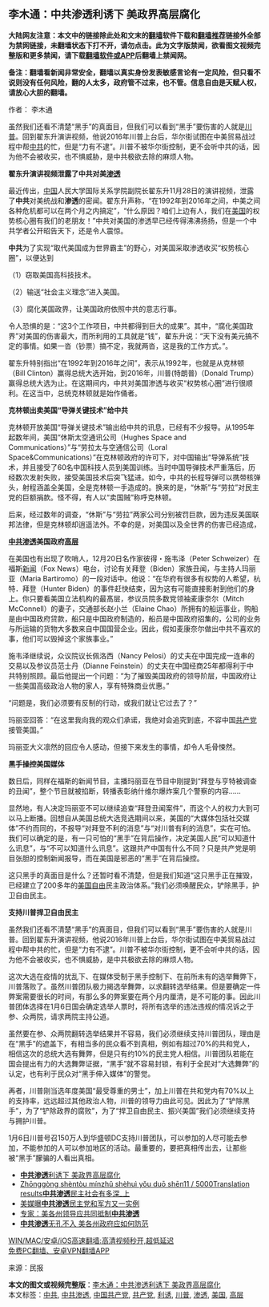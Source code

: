  <h2>李木通：中共渗透利诱下 美政界高层腐化</h2> <p class="notice"><b>大陆网友注意：本文中的链接除此处和文末的<a href="https://github.com/bannedbook/fanqiang" >翻墙</a>软件下载和<a href="https://github.com/killgcd/justmysocks/blob/master/README.md">翻墙推荐</a>链接外全部为禁网链接，未翻墙状态下打不开，请勿点击。此为文字版禁闻，欲看图文视频完整版和更多禁闻，请下载<a href="https://github.com/bannedbook/fanqiang">翻墙软件或APP</a>后翻墙上禁闻网。</p><p>备注：翻墙看新闻非常安全，翻墙以真实身份发表敏感言论有一定风险，但只看不说则没有任何风险，翻的人太多，政府管不过来，也不管。信息自由是天赋人权，请放心大胆的翻墙。</b></p>  <div class="entry"> <p>作者： 李木通</p> <p id="summary">虽然我们还看不清楚“黑手”的真面目，但我们可以看到“黑手”要伤害的人就是<a href="https://www.bannedbook.org/bnews/tag/%e5%b7%9d%e6%99%ae/" class="st_tag internal_tag" rel="tag" title="标签 川普 下的日志">川普</a>。回到翟东升演讲视频，他说2016年川普上台后，华尔街试图在中美贸易战过程中帮<a href="https://www.bannedbook.org/bnews/tag/%e4%b8%ad%e5%85%b1/" class="st_tag internal_tag" rel="tag" title="标签 中共 下的日志">中共</a>的忙，但是“力有不逮”。川普不被华尔街控制，更不会听中共的话，因为他不会被收买，也不惧威胁，是中共极欲去除的麻烦人物。</p> <p id="conimg"><strong>翟东升演讲视频泄露了中共对美<a href="https://www.bannedbook.org/bnews/tag/%E6%B8%97%E9%80%8F/" class="st_tag internal_tag" rel="tag" title="标签 渗透 下的日志">渗透</a></strong></p> <p>最近传出，<span class='wp_keywordlink_affiliate'><a href="https://www.bannedbook.org/" title="中国" target="_blank">中国</a></span>人民大学国际关系学院副院长翟东升11月28日的演讲视频，泄露了<strong>中共</strong>对美统战和<strong>渗透</strong>的密闻。翟东升声称，“在1992年到2016年之间，中美之间各种危机都可以在两个月之内搞定”，“什么原因？咱们上边有人，我们在<a href="https://www.bannedbook.org/bnews/tag/%e7%be%8e%e5%9b%bd/" class="st_tag internal_tag" rel="tag" title="标签 美国 下的日志">美国</a>的权势核心圈有我们的老朋友！”中共对美国的渗透早已经传得沸沸扬扬，但是一个中共学者公开昭告天下，还是令人震惊。</p> <p><strong>中共</strong>为了实现“取代美国成为世界霸主”的野心，对美国采取渗透收买“权势核心圈”，以便达到</p> <p>（1）窃取美国高科技技术。</p> <p>（2）输送“社会主义理念”进入美国。</p>  <p>（3）腐化美国政界，让美国政府依照中共的意志行事。</p> <p>令人恐惧的是：“这3个工作项目，中共都得到巨大的成果”。其中，“腐化美国政界”对美国的伤害最大，而所利用的工具就是“钱”，翟东升说：“天下没有美元搞不定的事情。如果一沓（钞票）搞不定，我就两沓，这是我的工作方式。”。</p> <p>翟东升特别指出“在1992年到2016年之间”，表示从1992年，也就是从克林顿（Bill Clinton）赢得总统大选开始，到2016年，川普(特朗普)（Donald Trump）赢得总统大选为止。在这期间内，中共对美国渗透与收买“权势核心圈”进行很顺利。在这当中，总统克林顿就是始作俑者。</p> <p><strong>克林顿出卖美国“导弹关键技术”给中共</strong></p> <p>克林顿开放美国“导弹关键技术”输出给中共的讯息，已经有不少报导。从1995年起数年间，美国“休斯太空通讯公司（Hughes Space and Communications）”与“劳拉太与空通信公司（Loral Space&amp;Communications）”在克林顿政府的许可下，对中国输出“导弹系统”技术，并且接受了60名中国科技人员到美国训练。当时中国导弹技术严重落后，历经数次发射失败，接受美国技术后突飞猛进。如今，中共的长程导弹可以携带核弹头，射程涵盖全美国，全是克林顿一手造成的。换来的是，“休斯”与“劳拉”对民主党的巨额捐款。怪不得，有人以“卖国贼”称呼克林顿。</p> <p>后来，经过数年的调查，“休斯”与“劳拉”两家公司分别被罚巨款，因为违反美国联邦法律，但是克林顿却逍遥法外。不幸的是，对美国以及全世界的伤害已经造成，</p> <p><strong><a href="https://www.bannedbook.org/bnews/tag/%E4%B8%AD%E5%85%B1%E6%B8%97%E9%80%8F/" class="st_tag internal_tag" rel="tag" title="标签 中共渗透 下的日志">中共渗透</a>美国政府<span class='wp_keywordlink_affiliate'><a href="https://www.bannedbook.org/bnews/ccpdope/" title="中共高层内幕" target="_blank">高层</a></span></strong></p>  <p>在美国也有出现了吹哨人，12月20日名作家彼得・施韦泽（Peter Schweizer）在福斯<span class='wp_keywordlink_affiliate'><a href="https://www.bannedbook.org/" title="新闻">新闻</a></span>（Fox News）电台，讨论有关拜登（Biden）家族丑闻，与主持人玛丽亚（Maria Bartiromo）的一段对话中。他说：“在华府有很多有权势的人希望，杭特．拜登（Hunter Biden）的事件赶快结束，因为这有可能直接影射到他们的身上。你只要看美国立法机构的最髙层，参议员院多数党领袖麦康奈尔（Mitch McConnell）的妻子，交通部长赵小兰（Elaine Chao）所拥有的船运事业，购船是由中国政府贷款，船只是中国政府制造的，船员是中国政府招集的，公司的业务与所运输的货物大多数来自中国国营企业。因此，假如麦康奈尔做出中共不喜欢的事，他们可以毁掉这个家族事业。”</p> <p>施韦泽继续说，众议院议长佩洛西（Nancy Pelosi）的丈夫在中国完成一连串的交易以及参议员范士丹（Dianne Feinstein）的丈夫在中国经商25年都得利于中共特别照顾。最后他提出一个问题：“为了摧毁美国政府的领导阶层，中国政府让一些美国高级政治人物的家人，享有特殊商业优惠。”</p> <p>“问题是，我们必须要有反制的行动，或我们就让它过去了？”</p> <p>玛丽亚回答：“在这里我向我的观众们承诺，我绝对会追究到底，不容中国<a href="https://www.bannedbook.org/bnews/tag/%e5%85%b1%e4%ba%a7%e5%85%9a/" class="st_tag internal_tag" rel="tag" title="标签 共产党 下的日志">共产党</a>接管美国。”</p> <p>玛丽亚大义凛然的回应令人感动，但接下来发生的事情，却令人毛骨悚然。</p> <p><strong>黑手操控美国媒体</strong></p> <p>数日后，同样在福斯的新闻节目，主播玛丽亚在节目中刚提到“拜登与亨特被调查的丑闻”，整个节目就被掐断，转播表彰纳什维尔爆炸案几个警察的内容……</p>  <p>显然地，有人决定玛丽亚不可以继续追查“拜登丑闻案件”，而这个人的权力大到可以马上断播。回想自从美国总统大选竞选期间以来，美国的“大媒体包括社交媒体”不约而同的，不报导“对拜登不利的消息”与“对川普有利的消息”，实在可怕。我们可以确定的是，有一只可怕的“黑手”在背后操作，决定美国人民“可以知道什么讯息”，与“不可以知道什么讯息”。这跟共产中国有什么不同？只是共产党是明目张胆的控制新闻报导，而在美国是邪恶的“黑手”在背后操控。</p> <p>这只黑手的真面目是什么？还暂时看不清楚，但是我们知道“这只黑手正在摧毁，已经建立了200多年的<span class='wp_keywordlink'><a href="https://www.bannedbook.org/forum2/topic894.html" title="美国自由的故事" target="_blank">美国自由</a></span>民主政治体系。”我们必须唤醒民众，铲除黑手，护卫自由民主。</p> <p><strong>支持川普捍卫自由民主</strong></p> <p>虽然我们还看不清楚“黑手”的真面目，但我们可以看到“黑手”要伤害的人就是川普。回到翟东升演讲视频，他说2016年川普上台后，华尔街试图在中美贸易战过程中帮中共的忙，但是“力有不逮”。川普不被华尔街控制，更不会听中共的话，因为他不会被收买，也不惧威胁，是中共极欲去除的麻烦人物。</p> <p>这次大选在疫情的扰乱下、在媒体受制于黑手控制下、在前所未有的选举舞弊下，川普落败了。虽然川普团队极力揭选举舞弊，以求翻转选举结果。但是要确定一件弊案需要很长的时间，有那么多的弊案要在两个月内厘清，是不可能的事。因此川普团体选择在1月6日国会确定选举人票时，将所有选举的违法违规的情况诉之于参、众两院，请求两院主持公道。</p> <p>虽然要在参、众两院翻转选举结果并不容易，我们必须继续支持川普团队，理由是在“黑手”的遮盖下，有相当多的民众看不到真相，例如有超过70%的共和党人，相信这次的总统大选有舞弊，但是只有约10%的民主党人相信。川普团队若能在国会提出有力的大选舞弊证据，“黑手”就不容易封锁，有利于全民对“大选舞弊”的认定，也有利于民众对“黑手伸入媒体”的警觉。</p> <p>再者，川普刚当选年度美国“最受尊重的男士”，加上川普在共和党内有70%以上的支持率，远远超过其他政治人物，川普的领导力由此可见。因此为了“铲除黑手”，为了“铲除政界的腐败”，为了“捍卫自由民主、振兴美国”我们必须继续支持与拥护川普。</p>  <p>1月6日川普号召150万人到华盛顿DC支持川普团队，可以参加的人尽可能去参加，不能参加的人可以参加地区的活动。最重要的，要把真相传出去，让那些被“黑手”朦骗的人看出真相。</p> <ul class='op-related-articles' title='相关阅读'> <li><a href='https://www.bannedbook.org/bnews/comments/20210106/1461800.html' target='_blank'><b>中共渗透</b>利诱下 美政界高层腐化</a></li> <li><a href='https://www.bannedbook.org/bnews/bannedvideo/20210105/1461124.html' target='_blank'>Zhōnggòng shèntòu mínzhǔ shèhuì yǒu duō shēn11 / 5000Translation results<b>中共渗透</b>民主社会有多深_上</a></li> <li><a href='https://www.bannedbook.org/bnews/cbnews/20201230/1457523.html' target='_blank'>美媒曝<b>中共渗透</b>民主党和军方又一实例</a></li> <li><a href='https://www.bannedbook.org/bnews/comments/20201229/1456789.html' target='_blank'>专家：美各州领导应共同抵制<b>中共渗透</b></a></li> <li><a href='https://www.bannedbook.org/bnews/cbnews/20201227/1456089.html' target='_blank'><b>中共渗透</b>无孔不入 美各州政府应如何防范</a></li> </ul> <p class="texttj"> <a href="https://github.com/bannedbook/fanqiang/wiki/V2ray%E6%9C%BA%E5%9C%BA" target="_blank">WIN/MAC/安卓/iOS高速翻墙:高清视频秒开,超低延迟</a><br/> <a href="https://github.com/bannedbook/fanqiang/wiki/%E7%A6%81%E9%97%BB%E7%BD%91%E5%AE%89%E5%8D%93%E7%BF%BB%E5%A2%99%E6%96%B0%E9%97%BBAPP" target="_blank">免费PC翻墙、安卓VPN翻墙APP</a></p><p> 来源：民报 </p><a name='sharetosocial'></a>       <div><b>本文的图文或视频完整版</b>：<a href='https://www.bannedbook.org/bnews/comments/20210106/1461997.html'>李木通：中共渗透利诱下 美政界高层腐化</a></div>  </div><!--END ENTRY--> <div class="postfooter"> <div>本文标签：<a href="https://www.bannedbook.org/bnews/tag/%e4%b8%ad%e5%85%b1/" rel="tag">中共</a>, <a href="https://www.bannedbook.org/bnews/tag/%E4%B8%AD%E5%85%B1%E6%B8%97%E9%80%8F/" rel="tag">中共渗透</a>, <a href="https://www.bannedbook.org/bnews/tag/%e4%b8%ad%e5%9b%bd%e5%85%b1%e4%ba%a7%e5%85%9a/" rel="tag">中国共产党</a>, <a href="https://www.bannedbook.org/bnews/tag/%e5%85%b1%e4%ba%a7%e5%85%9a/" rel="tag">共产党</a>, <a href="https://www.bannedbook.org/bnews/tag/%E5%88%A9%E8%AF%B1/" rel="tag">利诱</a>, <a href="https://www.bannedbook.org/bnews/tag/%e5%b7%9d%e6%99%ae/" rel="tag">川普</a>, <a href="https://www.bannedbook.org/bnews/tag/%E6%B8%97%E9%80%8F/" rel="tag">渗透</a>, <a href="https://www.bannedbook.org/bnews/tag/%e7%be%8e%e5%9b%bd/" rel="tag">美国</a>, <a href="https://www.bannedbook.org/bnews/tag/%E9%AB%98%E5%B1%82/" rel="tag">高层</a></div>  </div><!--END POSTFOOTER--> 